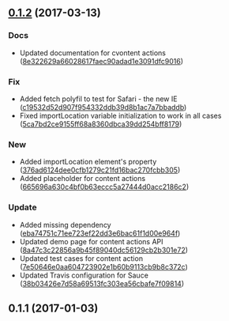 <a name="0.1.2"></a>
## [0.1.2](https://github.com/advanced-rest-client/xml-viewer/compare/0.1.1...v0.1.2) (2017-03-13)


### Docs

* Updated documentation for cvontent actions ([8e322629a66028617faec90adad1e3091dfc9016](https://github.com/advanced-rest-client/xml-viewer/commit/8e322629a66028617faec90adad1e3091dfc9016))

### Fix

* Added fetch polyfil to test for Safari - the new IE ([c19532d52d907f954332ddb39d8b1ac7a7bbaddb](https://github.com/advanced-rest-client/xml-viewer/commit/c19532d52d907f954332ddb39d8b1ac7a7bbaddb))
* Fixed importLocation variable initialization to work in all cases ([5ca7bd2ce9155ff68a8360dbca39dd254bff8179](https://github.com/advanced-rest-client/xml-viewer/commit/5ca7bd2ce9155ff68a8360dbca39dd254bff8179))

### New

* Added importLocation element's property ([376ad6124dee0cfb1279c21fd16bac270fcbb305](https://github.com/advanced-rest-client/xml-viewer/commit/376ad6124dee0cfb1279c21fd16bac270fcbb305))
* Added placeholder for content actions ([665696a630c4bf0b63eccc5a27444d0acc2186c2](https://github.com/advanced-rest-client/xml-viewer/commit/665696a630c4bf0b63eccc5a27444d0acc2186c2))

### Update

* Added missing dependency ([eba74751c71ee723ef22dd3e6bac61f1d00e964f](https://github.com/advanced-rest-client/xml-viewer/commit/eba74751c71ee723ef22dd3e6bac61f1d00e964f))
* Updated demo page for content actions API ([8a47c3c22856a9b45f89040dc56129cb2b301e72](https://github.com/advanced-rest-client/xml-viewer/commit/8a47c3c22856a9b45f89040dc56129cb2b301e72))
* Updated test cases for content action ([7e50646e0aa604723902e1b60b9113cb9b8c372c](https://github.com/advanced-rest-client/xml-viewer/commit/7e50646e0aa604723902e1b60b9113cb9b8c372c))
* Updated Travis configuration for Sauce ([38b03426e7d58a69513fc303ea56cbafe7f09814](https://github.com/advanced-rest-client/xml-viewer/commit/38b03426e7d58a69513fc303ea56cbafe7f09814))



<a name="0.1.1"></a>
## 0.1.1 (2017-01-03)




